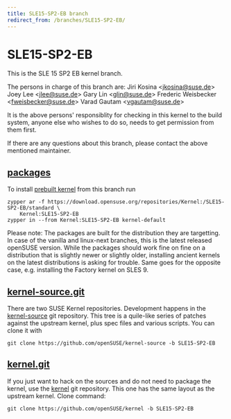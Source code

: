 ```yaml
---
title: SLE15-SP2-EB branch
redirect_from: /branches/SLE15-SP2-EB/
---
```

# SLE15-SP2-EB
This is the SLE 15 SP2 EB kernel branch.

The persons in charge of this branch are:
Jiri Kosina <[jkosina@suse.de](mailto:jkosina@suse.de?subject=SLE15-SP2-EB%20branch)>
Joey Lee <[jlee@suse.de](mailto:jlee@suse.de?subject=SLE15-SP2-EB%20branch)>
Gary Lin <[glin@suse.de](mailto:glin@suse.de?subject=SLE15-SP2-EB%20branch)>
Frederic Weisbecker <[fweisbecker@suse.de](mailto:fweisbecker@suse.de?subject=SLE15-SP2-EB%20branch)>
Varad Gautam <[vgautam@suse.de](mailto:vgautam@suse.de?subject=SLE15-SP2-EB%20branch)>

It is the above persons' responsiblity for checking in this kernel to
the build system, anyone else who wishes to do so, needs to get
permission from them first.

If there are any questions about this branch, please contact the above
mentioned maintainer.


## [packages](https://download.opensuse.org/repositories/Kernel:/SLE15-SP2-EB)
To install
[prebuilt kernel](https://download.opensuse.org/repositories/Kernel:/SLE15-SP2-EB)
from this branch run

```
zypper ar -f https://download.opensuse.org/repositories/Kernel:/SLE15-SP2-EB/standard \
    Kernel:SLE15-SP2-EB
zypper in --from Kernel:SLE15-SP2-EB kernel-default
```

Please note: The packages are built for the distribution they are
targetting. In case of the vanilla and linux-next branches, this is the
latest released openSUSE version. While the packages should work fine on
fine on a distribution that is slightly newer or slightly older,
installing ancient kernels on the latest distributions is asking for
trouble. Same goes for the opposite case, e.g. installing the Factory
kernel on SLES 9.

## [kernel-source.git](https://github.com/openSUSE/kernel-source/tree/SLE15-SP2-EB)
There are two SUSE Kernel repositories. Development happens in the
[kernel-source](https://github.com/openSUSE/kernel-source/tree/SLE15-SP2-EB)
git repository. This tree is a quile-like series of patches against the
upstream kernel, plus spec files and various scripts. You can clone it
with

```
git clone https://github.com/openSUSE/kernel-source -b SLE15-SP2-EB
```

## [kernel.git](https://github.com/openSUSE/kernel/tree/SLE15-SP2-EB)
If you just want to hack on the sources and do not need to package the
kernel, use the [kernel](https://github.com/openSUSE/kernel/tree/SLE15-SP2-EB)
git repository. This one has the same layout as the upstream kernel. Clone
command:

```
git clone https://github.com/openSUSE/kernel -b SLE15-SP2-EB
```


